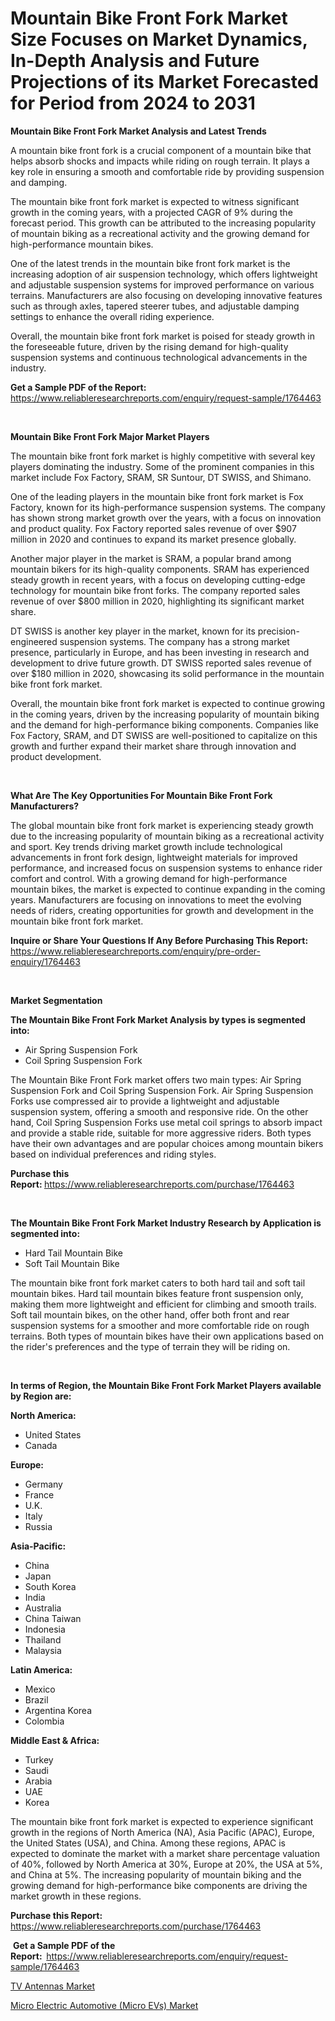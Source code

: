 <p><h1>Mountain Bike Front Fork Market Size Focuses on Market Dynamics, In-Depth Analysis and Future Projections of its Market Forecasted for Period from 2024 to 2031</h1></p><p><strong>Mountain Bike Front Fork Market Analysis and Latest Trends</strong></p>
<p><p>A mountain bike front fork is a crucial component of a mountain bike that helps absorb shocks and impacts while riding on rough terrain. It plays a key role in ensuring a smooth and comfortable ride by providing suspension and damping.</p><p>The mountain bike front fork market is expected to witness significant growth in the coming years, with a projected CAGR of 9% during the forecast period. This growth can be attributed to the increasing popularity of mountain biking as a recreational activity and the growing demand for high-performance mountain bikes.</p><p>One of the latest trends in the mountain bike front fork market is the increasing adoption of air suspension technology, which offers lightweight and adjustable suspension systems for improved performance on various terrains. Manufacturers are also focusing on developing innovative features such as through axles, tapered steerer tubes, and adjustable damping settings to enhance the overall riding experience.</p><p>Overall, the mountain bike front fork market is poised for steady growth in the foreseeable future, driven by the rising demand for high-quality suspension systems and continuous technological advancements in the industry.</p></p>
<p><strong>Get a Sample PDF of the Report:&nbsp;</strong> <a href="https://www.reliableresearchreports.com/enquiry/request-sample/1764463">https://www.reliableresearchreports.com/enquiry/request-sample/1764463</a></p>
<p>&nbsp;</p>
<p><strong>Mountain Bike Front Fork Major Market Players</strong></p>
<p><p>The mountain bike front fork market is highly competitive with several key players dominating the industry. Some of the prominent companies in this market include Fox Factory, SRAM, SR Suntour, DT SWISS, and Shimano.</p><p>One of the leading players in the mountain bike front fork market is Fox Factory, known for its high-performance suspension systems. The company has shown strong market growth over the years, with a focus on innovation and product quality. Fox Factory reported sales revenue of over $907 million in 2020 and continues to expand its market presence globally.</p><p>Another major player in the market is SRAM, a popular brand among mountain bikers for its high-quality components. SRAM has experienced steady growth in recent years, with a focus on developing cutting-edge technology for mountain bike front forks. The company reported sales revenue of over $800 million in 2020, highlighting its significant market share.</p><p>DT SWISS is another key player in the market, known for its precision-engineered suspension systems. The company has a strong market presence, particularly in Europe, and has been investing in research and development to drive future growth. DT SWISS reported sales revenue of over $180 million in 2020, showcasing its solid performance in the mountain bike front fork market.</p><p>Overall, the mountain bike front fork market is expected to continue growing in the coming years, driven by the increasing popularity of mountain biking and the demand for high-performance biking components. Companies like Fox Factory, SRAM, and DT SWISS are well-positioned to capitalize on this growth and further expand their market share through innovation and product development.</p></p>
<p>&nbsp;</p>
<p><strong>What Are The Key Opportunities For Mountain Bike Front Fork Manufacturers?</strong></p>
<p><p>The global mountain bike front fork market is experiencing steady growth due to the increasing popularity of mountain biking as a recreational activity and sport. Key trends driving market growth include technological advancements in front fork design, lightweight materials for improved performance, and increased focus on suspension systems to enhance rider comfort and control. With a growing demand for high-performance mountain bikes, the market is expected to continue expanding in the coming years. Manufacturers are focusing on innovations to meet the evolving needs of riders, creating opportunities for growth and development in the mountain bike front fork market.</p></p>
<p><strong>Inquire or Share Your Questions If Any Before Purchasing This Report:</strong> <a href="https://www.reliableresearchreports.com/enquiry/pre-order-enquiry/1764463">https://www.reliableresearchreports.com/enquiry/pre-order-enquiry/1764463</a></p>
<p>&nbsp;</p>
<p><strong>Market Segmentation</strong></p>
<p><strong>The Mountain Bike Front Fork Market Analysis by types is segmented into:</strong></p>
<p><ul><li>Air Spring Suspension Fork</li><li>Coil Spring Suspension Fork</li></ul></p>
<p><p>The Mountain Bike Front Fork market offers two main types: Air Spring Suspension Fork and Coil Spring Suspension Fork. Air Spring Suspension Forks use compressed air to provide a lightweight and adjustable suspension system, offering a smooth and responsive ride. On the other hand, Coil Spring Suspension Forks use metal coil springs to absorb impact and provide a stable ride, suitable for more aggressive riders. Both types have their own advantages and are popular choices among mountain bikers based on individual preferences and riding styles.</p></p>
<p><strong>Purchase this Report:&nbsp;</strong><a href="https://www.reliableresearchreports.com/purchase/1764463">https://www.reliableresearchreports.com/purchase/1764463</a></p>
<p>&nbsp;</p>
<p><strong>The Mountain Bike Front Fork Market Industry Research by Application is segmented into:</strong></p>
<p><ul><li>Hard Tail Mountain Bike</li><li>Soft Tail Mountain Bike</li></ul></p>
<p><p>The mountain bike front fork market caters to both hard tail and soft tail mountain bikes. Hard tail mountain bikes feature front suspension only, making them more lightweight and efficient for climbing and smooth trails. Soft tail mountain bikes, on the other hand, offer both front and rear suspension systems for a smoother and more comfortable ride on rough terrains. Both types of mountain bikes have their own applications based on the rider's preferences and the type of terrain they will be riding on.</p></p>
<p>&nbsp;</p>
<p><strong>In terms of Region, the Mountain Bike Front Fork Market Players available by Region are:</strong></p>
<p>
    <p> <strong> North America: </strong>
        <ul>
            <li>United States</li>
            <li>Canada</li>
        </ul>
        </p> 
    <p> <strong> Europe: </strong>
        <ul>
            <li>Germany</li>
            <li>France</li>
            <li>U.K.</li>
            <li>Italy</li>
            <li>Russia</li>
        </ul>
        </p> 
    <p> <strong> Asia-Pacific: </strong>
        <ul>
            <li>China</li>
            <li>Japan</li>
            <li>South Korea</li>
            <li>India</li>
            <li>Australia</li>
            <li>China Taiwan</li>
            <li>Indonesia</li>
            <li>Thailand</li>
            <li>Malaysia</li>
        </ul>
        </p> 
    <p> <strong> Latin America: </strong>
        <ul>
            <li>Mexico</li>
            <li>Brazil</li>
            <li>Argentina Korea</li>
            <li>Colombia</li>
        </ul>
        </p> 
    <p> <strong> Middle East & Africa: </strong>
        <ul>
            <li>Turkey</li>
            <li>Saudi</li>
            <li>Arabia</li>
            <li>UAE</li>
            <li>Korea</li>
        </ul>
    </p>
    </p>
<p><p>The mountain bike front fork market is expected to experience significant growth in the regions of North America (NA), Asia Pacific (APAC), Europe, the United States (USA), and China. Among these regions, APAC is expected to dominate the market with a market share percentage valuation of 40%, followed by North America at 30%, Europe at 20%, the USA at 5%, and China at 5%. The increasing popularity of mountain biking and the growing demand for high-performance bike components are driving the market growth in these regions.</p></p>
<p><strong>Purchase this Report: </strong><a href="https://www.reliableresearchreports.com/purchase/1764463">https://www.reliableresearchreports.com/purchase/1764463</a></p>
<p>&nbsp;<strong>Get a Sample PDF of the Report:&nbsp;&nbsp;</strong><a href="https://www.reliableresearchreports.com/enquiry/request-sample/1764463">https://www.reliableresearchreports.com/enquiry/request-sample/1764463</a></p>
<p><strong></strong></p>
<p><p><a href="https://github.com/Chiragrp22/Market-Research-Report-List-3/blob/main/tv-antennas-market.md">TV Antennas Market</a></p><p><a href="https://lydian-appliance-61d.notion.site/Micro-Electric-Automotive-Micro-EVs-Market-Research-Report-Provides-Critical-Insights-that-can-hel-e9e2271b649241d38e108c21ed5f6ceb">Micro Electric Automotive (Micro EVs) Market</a></p></p>